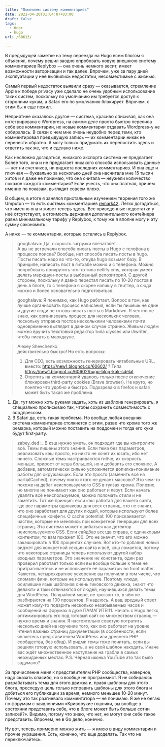 ```yaml
---
title: "Поменяем систему комментариев"
date: 2021-04-20T01:04:07+03:00
draft: false
tags:
  - блог
  - hugo  
url: /60613/

---
```

В предыдущей заметке на тему переезда на Hugo всем блогом я объяснял, почему решил заодно опробовать новую внешнюю систему комментариев Replybox — она очень немного весит, имеет возможности авторизации и так далее. Впрочем, уже за пару дней эксплуатации у неё выявились недостатки, несовместимые с жизнью.

Самый первый недостаток выявили сразу — оказывается, стремление Apple к победе privacy уже сделало не очень удобным использование таких систем, поскольку по умолчанию им требуется доступ к сторонним кукам, а Safari его по умолчанию блокирует. Впрочем, с этим бы я еще пожил.

Неприятнее оказалось другое — система, красиво описывая, как она интегрирована с Wordpress, на самом деле просто быстро перелила себе все комментарии, но новые комментарии отдавать Wordpress-у не собиралась. В связи с чем мне очень неудобно перед теми, кто комментировал предыдущую запись — их комментарии никак не перенести обратно. Я могу только придумать их перепостить здесь и ответить так же, что и сделано ниже.

Как несложно догадаться, никакого экспорта система не предлагает. Более того, она и не предлагает никакого способа использовать данные — нет ни счетчиков, ни виджета последних комментариев. И она еще и глючная — буквально за несколько дней она насчитала мне 15 тысяч хитов и я даже не понимаю, что она считала — неужели количество показов каждого комментария? Если учесть, что она платная, причем именно по показам, выглядит совсем плохо.

В общем, в итоге я занялся пристальным изучением творения того же Umputun — то есть системы комментариев [remark42](https://remark42.com). Легко догадаться, что именно она и живет теперь здесь. Все приведенные недостатки у неё отсутствуют, а стоимость держания дополнительного контейнера равна минимальному тарифу у Replybox, к тому же я вполне могу и эту сумму сэкономить.

А ниже — те комментарии, которые остались в Replybox.

> googhalava: 
> Да, скорость загрузки впечатляет.  
> А вы не встречали способа писать посты в Hugo с телефона в процессе поиска?
Вообще, нет способа писать посты в hugo. Посты писать надо во что-то, откуда hugo возьмет базу. В принципе, написать пост в гитхабе можно и с телефона. Можно попробовать прикрутить что-то типа netlify cms, которая умеет делать маркдаун-посты в выбранный репозиторий. С другой стороны, поскольку я давно перестал писать по 10-20 постов в день в блоге, то с телефона я скорее напишу в твиттер, а сюда можно и более основательно подготовиться.

> googhalava:
> Я понимаю, как Hugo работает. Вопрос в том, как лучше организовать процесс написания, если ты пишешь не один и другие люди не готовы писать посты в Markdown.
Я честно не знаю, как организовать процесс для нескольких человек, поскольку отправка постов несколькими человеками почти одновременно выглядит в данном случае странно. Живым людям можно вручить текстовый редактор типа ulysses или iAwriter, чтобы писать в маркдауне.

> Alexey Shevchenko:  
> действительно быстро! Но есть вопросы:
> 1. Для СЕО, есть возможность генерировать читабельные URL, вместо: https://new1.blognot.co/60602/ ? Типа https://new1.blognot.co/60602/hugo-blog-kak-sdelat
> 2. Ответить на комментарий удалось только после отключение блокировки third-party cookies (Brave browser). Не круто, но понятно что удобно и быстро. Подозреваю в firefox и safari может быть такая же проблема.

1. Да, тут можно хоть руками задать, хоть из шаблона генерировать, я специально прописываю так, чтобы сохранить совместимость с вордпрессом.
2. В Safari да, есть такая проблема. Но вообще любая внешняя система комментариев столкнется с этим, разве что кроме того же ремарка, который можно поставить на поддомен и тогда его куки будут first-party.

> zabey_ded :_ В кэш нужно уметь, он подходит где вы контролите всё. Темы лишены этого знания. Если тема без параметров, реализовать кэш просто, но никто не хочет их юзать, ибо нет ничего. Сложные темы настраиваются гибче, их скорость меньше, прирост от кеша большой, но и добавить его сложнее. А добавив, автоматически сильно усложняется допилка+понимание работы для окружающих. Если это просто (заменить всё на partialCached), почему никто этого не делает массово?
> Это чем-то похоже на дебаг неиспользуемого CSS в тулзах хрома. Полезно, но многие не понимают как оно работает и лезут. Если начать удалять всё неиспользуемое, можно поломать стили и не заметить. Тот же принцип: если кэш работал для вашего сайта, где все параметры одинаковы для всех страниц, это не значит, что оно заработает для других людей, которые используют более специфичные конфиги.
> О cache potential: 100 присваивается частям, которые не менялись при конкретной генерации для всех страниц. Эта система может ошибаться как детектор неиспользуемого CSS. Если сайдбар всегда справа, с одинаковым контентом, то вам покажет 100. Это не значит, что его можно закэшировать в 100 процентах случаев. Вот кто-то добавил новый виджет для конкретной секции сайта и всё, кэш ломается, потому что некоторые страницы теперь используют другой набор входных параметров. Это значение не константа, один раз проверил работает только если вы вообще больше к теме не притрагиваетесь и не используете её параметры во front matter. Кажется, четырехкратное ускорение вы получили в том числе, что сломали фичи, которые не используете. Поэтому «люди, осилившие язык шаблонов очень гиковского движка, знают что делают» и таки отличаются от людей, научившихся делать темы для WordPress. По крайней мере, не трогают то, в чём не разбираются на 100 процентов. Я надеюсь. А ваш вредный совет может кому-то подарить несколько незабываемых часов и сообщений на форумах в духе ПАМАГИТЕ!11.
> Начать с Hugo легко, оптимизировать его под готовый сайт со множеством страниц — нужно время и знания. Я настоятельно советую потратить несколько дней на изучение того, как оно работает на уровне чтения важных страниц документации (в особенности, если являетесь представителем WordPress или древнего PHP сообщества, без обид). И ридми темы тоже почитать, если вы решили готовую использовать, а не свой шаблон накодить. Иначе вас ждёт множественное наступание на грабли в самых неожиданных местах.
> P.S. Чёрная иконка YouTube это так было задумано?

За причисление меня к представителям PHP сообщества, наверное, надо сказать спасибо, но я вообще не программист. Я не собираюсь разрабатывать темы для этого движка и, правя шаблоны для этого блога, преследую цель только исправить шаблоны для этого блога и добиться его публикации за время, немного меньшее 10-20 минут. Почему это так разгневало комментатора — не понимаю. Я же не бегаю по форумам с заявлениями «Криворукие гошники, вы вообще в состоянии представить себе, что в блоге может быть больше сотни записей?». Видимо, потому что знаю, что нет, не могут они себе такое представить. Впрочем, не в Go дело, конечно.

Ну вот, теперь примерно можно жить — я имею в виду комментарии и прочие украшения. Есть, конечно, что еще доделать. Так что не переключайтесь.